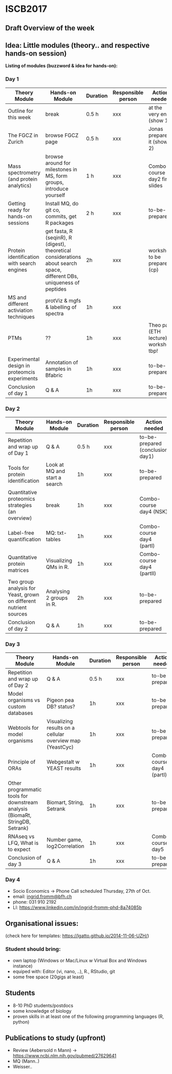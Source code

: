 # ISCB2017

## Draft Overview of the week

## Idea: Little modules (theory.. and respective hands-on session)

**Listing of modules (buzzword & idea for hands-on):**



### Day 1

Theory Module | Hands-on Module | Duration | Responsible person | Action needed
------------ | ------------- | ------------- | ------------- | ------------- 
Outline for this week | break | 0.5 h | xxx | at the very end (show 1)
The FGCZ in Zurich | browse FGCZ page | 0.5 h | xxx | Jonas prepares it (show 2)
Mass spectrometry (and protein analytics) | browse around for milestones in MS, form groups, introduce yourself | 1 h | xxx | Combo course day2 first slides
Getting ready for hands-on sessions | Install MQ, do git co, commits, get R packages | 2 h | xxx | to-be-prepared
Protein identification with search engines | get fasta, R (seqinR), R (digest), theoretical considerations about search space, different DBs, uniqueness of peptides | 2h | xxx | workshop to be prepared (cp)
MS and different activiation techniques | protViz & mgfs & labelling of spectra | 1h | xxx
PTMs | ?? | 1h | xxx | Theo part (ETH lecture) , workshop tbp!
Experimental design in proteomcis experiments | Annotation of samples in Bfabric | 1h | xxx | to-be-prepared
Conclusion of day 1 | Q & A | 1h | xxx | to-be-prepared



### Day 2

Theory Module | Hands-on Module | Duration | Responsible person | Action needed
------------ | ------------- | ------------- | ------------- | -------------  
Repetition and wrap up of Day 1 | Q & A | 0.5 h | xxx | to-be-prepared (conclusion day1)
Tools for protein identification | Look at MQ and start a search | 1h | xxx | to-be-prepared
Quantitative proteomics strategies (an overview) | break | 1h | xxx | Combo-course day4 (NSK)
Label-free quantification | MQ: txt-tables | 1h | xxx | Combo-course day4 (partI)
Quantitative protein matrices | Visualizing QMs in R. | 1h | xxx | Combo-course day4 (partII)
Two group analysis for Yeast, grown on different nutrient sources | Analysing 2 groups in R. | 2h | xxx | to-be-prepared
Conclusion of day 2 | Q & A | 1h | xxx | to-be-prepared



### Day 3
Theory Module | Hands-on Module | Duration | Responsible person | Action needed
------------ | ------------- | ------------- | ------------- | -------------  
Repetition and wrap up of Day 2| Q & A | 0.5 h | xxx | to-be-prepared
Model organisms vs custom databases | Pigeon pea DB? status? | 1h | xxx | to-be-prepared
Webtools for model organisms | Visualizing results on a cellular overview map (YeastCyc) | 1h | xxx | to-be-prepared
Principle of ORAs |  Webgestalt w YEAST results | 1h | xxx | Combo-course day4 (partI)
Other programmatic tools for downstream analysis (BiomaRt, StringDB, Setrank) | Biomart, String, Setrank | 1h | xxx | to-be-prepared
RNAseq vs LFQ, What is to expect | Number game, log2Correlation | 1h | xxx | Combo-course day5
Conclusion of day 3 | Q & A | 1h | xxx | to-be-prepared



### Day 4

- Socio Economics
-> Phone Call scheduled Thursday, 27th of Oct.
- email: ingrid.fromm@bfh.ch
- phone: 031 910 2192 
- LI: https://www.linkedin.com/in/ingrid-fromm-phd-8a74085b



## Organisational issues:
(check here for templates: https://lgatto.github.io/2014-11-06-UZH/)

### Student should bring:
- own laptop (Windows or Mac/Linux w Virtual Box and Windows instance)
- equiped with: Editor (vi, nano, ..), R., RStudio, git
- some free space (20gigs at least)


## Students
- 8-10 PhD students/postdocs
- some knowledge of biology
- proven skills in at least one of the following programming languages (R, python)


## Publications to study (upfront)
- Review (Aebersold n Mann) -> https://www.ncbi.nlm.nih.gov/pubmed/27629641
- MQ (Mann..)
- Weisser.. 
